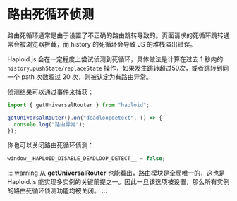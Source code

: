 # 路由死循环侦测

路由死循环通常是由于设置了不正确的路由跳转导致的。页面请求的死循环跳转通常会被浏览器拦截，而 history 的死循环会导致 JS 的堆栈溢出错误。

Haploid.js 会在一定程度上尝试侦测到死循环，具体做法是计算在过去 1 秒内的 `history.pushState/replaceState` 操作，如果发生跳转超过50次，或者跳转到同一个 path 次数超过 20 次，则被认定为有路由异常。

侦测结果可以通过事件来捕获：

```ts
import { getUniversalRouter } from "haploid";

getUniversalRouter().on("deadloopdetect", () => {
  console.log("路由异常");
});
```

你也可以关闭路由死循环侦测：

```ts
window__HAPLOID_DISABLE_DEADLOOP_DETECT__ = false;
```

::: warning
从 **getUniversalRouter** 也能看出，路由模块是全局唯一的，这也是 Haploid.js 能实现多实例的关键前提之一。因此一旦该选项被设置，那么所有实例的路由死循环侦测功能均被关闭。
:::
